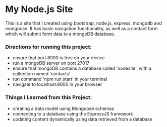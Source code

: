 # My Node.js Site
This is a site that I created using bootstrap, node.js, express, mongodb and mongoose. It has basic navigation functionality, as well as a contact form which will submit form data to a mongoDB database.

### Directions for running this project:
- ensure that port 8000 is free on your device
- run a mongoDB server on port 27017
- ensure that mongoDB contains a database called 'nodesite', with
  a collection named 'contacts'
- run command 'npm run start' in your terminal
- navigate to localhost:8000 in your browser

### Things I Learned from this Project:
- creating a data model using Mongoose schemas
- connecting to a database using the ExpressJS framework
- updating content dynamically using data retrieved from a database
